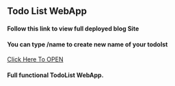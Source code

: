 ## Todo List WebApp

#### Follow this link to view full deployed blog Site 
#### You can type /name to create new name of your todolst

[Click Here To OPEN](https://secret-sierra-38998.herokuapp.com/)

#### Full functional TodoList WebApp.